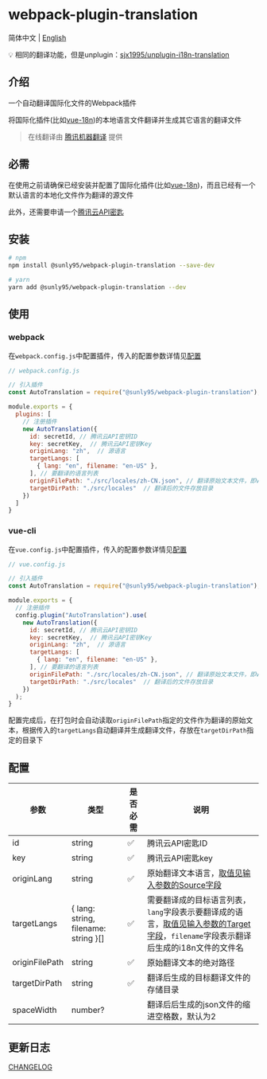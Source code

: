 # webpack-plugin-translation

简体中文 | [English](./README_EN.md)

💡 相同的翻译功能，但是unplugin：[sjx1995/unplugin-i18n-translation](https://github.com/sjx1995/unplugin-i18n-translation)

## 介绍

一个自动翻译国际化文件的Webpack插件

将国际化插件(比如[vue-18n](https://kazupon.github.io/vue-i18n/))的本地语言文件翻译并生成其它语言的翻译文件

> 在线翻译由 [腾讯机器翻译](https://cloud.tencent.com/document/api/551/15619) 提供

## 必需

在使用之前请确保已经安装并配置了国际化插件(比如[vue-18n](https://kazupon.github.io/vue-i18n/))，而且已经有一个默认语言的本地化文件作为翻译的源文件

此外，还需要申请一个[腾讯云API密匙](https://console.cloud.tencent.com/capi)

## 安装

```bash
# npm
npm install @sunly95/webpack-plugin-translation --save-dev

# yarn
yarn add @sunly95/webpack-plugin-translation --dev
```

## 使用

### webpack

在`webpack.config.js`中配置插件，传入的配置参数详情见[配置](#配置)

```js
// webpack.config.js

// 引入插件
const AutoTranslation = require("@sunly95/webpack-plugin-translation");

module.exports = {
  plugins: [
    // 注册插件
    new AutoTranslation({
      id: secretId, // 腾讯云API密钥ID
      key: secretKey,  // 腾讯云API密钥Key
      originLang: "zh",  // 源语言
      targetLangs: [
        { lang: "en", filename: "en-US" },
      ], // 要翻译的语言列表
      originFilePath: "./src/locales/zh-CN.json", // 翻译原始文本文件，即vue-i18n的本地化文件
      targetDirPath: "./src/locales"  // 翻译后的文件存放目录
    })
  ]
}
```

### vue-cli

在`vue.config.js`中配置插件，传入的配置参数详情见[配置](#配置)

```js
// vue.config.js

// 引入插件
const AutoTranslation = require("@sunly95/webpack-plugin-translation");

module.exports = {
  // 注册插件
  config.plugin("AutoTranslation").use(
    new AutoTranslation({
      id: secretId, // 腾讯云API密钥ID
      key: secretKey,  // 腾讯云API密钥Key
      originLang: "zh",  // 源语言
      targetLangs: [
        { lang: "en", filename: "en-US" },
      ], // 要翻译的语言列表
      originFilePath: "./src/locales/zh-CN.json", // 翻译原始文本文件，即vue-i18n的本地化文件
      targetDirPath: "./src/locales"  // 翻译后的文件存放目录
    })
  );
}
```

配置完成后，在打包时会自动读取`originFilePath`指定的文件作为翻译的原始文本，根据传入的`targetLangs`自动翻译并生成翻译文件，存放在`targetDirPath`指定的目录下

## 配置

| 参数           | 类型                                 | 是否必需 | 说明                                                                                                                                                                                   |
| -------------- | ------------------------------------ | -------- | -------------------------------------------------------------------------------------------------------------------------------------------------------------------------------------- |
| id             | string                               | ✅        | 腾讯云API密匙ID                                                                                                                                                                        |
| key            | string                               | ✅        | 腾讯云API密匙key                                                                                                                                                                       |
| originLang     | string                               | ✅        | 原始翻译文本语言，[取值见输入参数的Source字段](https://cloud.tencent.com/document/api/551/15619)                                                                                       |
| targetLangs    | { lang: string, filename: string }[] | ✅        | 需要翻译成的目标语言列表，`lang`字段表示要翻译成的语言，[取值见输入参数的Target字段](https://cloud.tencent.com/document/api/551/15619)，`filename`字段表示翻译后生成的i18n文件的文件名 |
| originFilePath | string                               | ✅        | 原始翻译文本的绝对路径                                                                                                                                                                 |
| targetDirPath  | string                               | ✅        | 翻译后生成的目标翻译文件的存储目录                                                                                                                                                     |
| spaceWidth     | number?                              |          | 翻译后后生成的json文件的缩进空格数，默认为2                                                                                                                                            |

## 更新日志

[CHANGELOG](./CHANGELOG.md)
